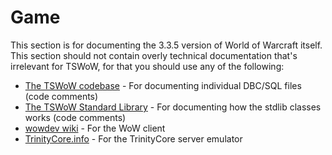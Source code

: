 # Game

This section is for documenting the 3.3.5 version of World of Warcraft itself. This section should not contain overly technical documentation that's irrelevant for TSWoW, for that you should use any of the following: 

- [The TSWoW codebase](https://github.com/tswow/tswow/) - For documenting individual DBC/SQL files (code comments)
- [The TSWoW Standard Library](https://github.com/tswow/tswow-stdlib) - For documenting how the stdlib classes works (code comments)
- [wowdev wiki](https://wowdev.wiki/Main_Page) - For the WoW client
- [TrinityCore.info](https://trinitycore.info/) - For the TrinityCore server emulator